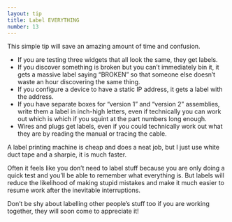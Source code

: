 ```yaml
---
layout: tip
title: Label EVERYTHING
number: 13
---
```


This simple tip will save an amazing amount of time and confusion.

- If you are testing three widgets that all look the same, they get labels.
- If you discover something is broken but you can’t immediately bin it, it gets a massive label saying “BROKEN” so that someone else doesn’t waste an hour discovering the same thing.
- If you configure a device to have a static IP address, it gets a label with the address.
- If you have separate boxes for “version 1” and “version 2” assemblies, write them a label in inch-high letters, even if technically you can work out which is which if you squint at the part numbers long enough.
- Wires and plugs get labels, even if you could technically work out what they are by reading the manual or tracing the cable.

A label printing machine is cheap and does a neat job, but I just use white duct tape and a sharpie, it is much faster.

Often it feels like you don’t need to label stuff because you are only doing a quick test and you’ll be able to remember what everything is.  But labels will reduce the likelihood of making stupid mistakes and make it much easier to resume work after the inevitable interruptions.

Don’t be shy about labelling other people’s stuff too if you are working together, they will soon come to appreciate it!
